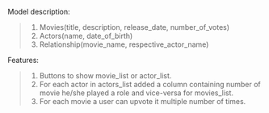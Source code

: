 Model description:<br />
>1.  Movies(title, description, release_date, number_of_votes)<br />
>2.  Actors(name, date_of_birth)<br />
>3.  Relationship(movie_name, respective_actor_name)<br />
    
    
Features:
>1. Buttons to show movie_list or actor_list.<br />
>2. For each actor in actors_list added a column containing number of movie he/she played a role and vice-versa for movies_list.<br />
>3. For each movie a user can upvote it multiple number of times.<br />
